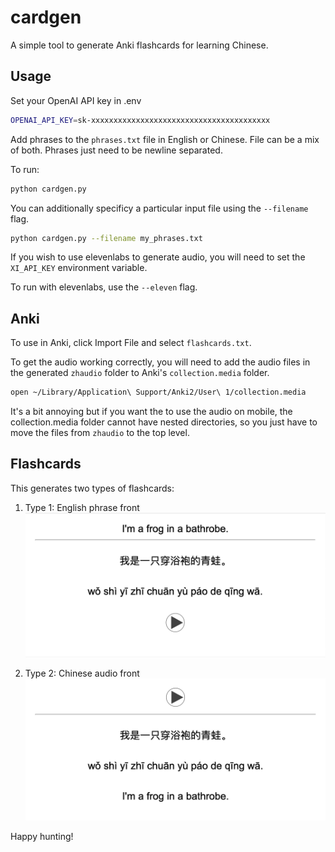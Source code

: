 # cardgen

A simple tool to generate Anki flashcards for learning Chinese.

## Usage

Set your OpenAI API key in .env

```bash
OPENAI_API_KEY=sk-xxxxxxxxxxxxxxxxxxxxxxxxxxxxxxxxxxxxxxxx
```

Add phrases to the `phrases.txt` file in English or Chinese. File can be a mix of both. Phrases just need to be newline separated.

To run:

```bash
python cardgen.py
```
You can additionally specificy a particular input file using the `--filename` flag.

```bash
python cardgen.py --filename my_phrases.txt
```

If you wish to use elevenlabs to generate audio, you will need to set the `XI_API_KEY` environment variable.

To run with elevenlabs, use the `--eleven` flag.

## Anki

To use in Anki, click Import File and select `flashcards.txt`.

To get the audio working correctly, you will need to add the audio files in the generated `zhaudio` folder to Anki's `collection.media` folder.

```bash
open ~/Library/Application\ Support/Anki2/User\ 1/collection.media
```

It's a bit annoying but if you want the to use the audio on mobile, the collection.media folder cannot have nested directories, so you just have to move the files from `zhaudio` to the top level. 

## Flashcards

This generates two types of flashcards:

1. Type 1: English phrase front
![Type 1: English phrase front](imgs/card0.png)

2. Type 2: Chinese audio front
![Type 2: Chinese audio front](imgs/card1.png)

Happy hunting!
